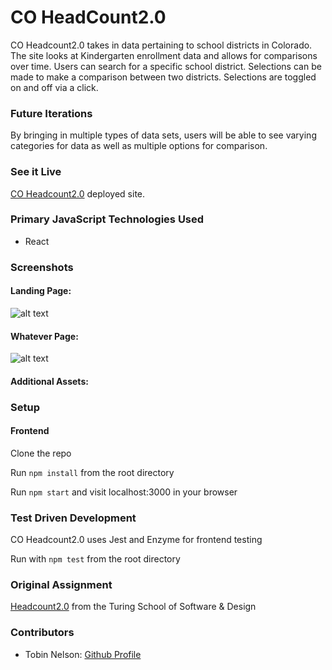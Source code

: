# CO HeadCount2.0

CO Headcount2.0 takes in data pertaining to school districts in Colorado. The site looks at Kindergarten enrollment data and allows for comparisons over time. Users can search for a specific school district. Selections can be made to make a comparison between two districts. Selections are toggled on and off via a click.

### Future Iterations

By bringing in multiple types of data sets, users will be able to see varying categories for data as well as multiple options for comparison.

### See it Live

[CO Headcount2.0](https://tobin-jn.github.io/CO-headcount-2.0/) deployed site.

### Primary JavaScript Technologies Used

* React

### Screenshots

#### Landing Page:

![alt text](image.jpg)

#### Whatever Page:

![alt text](image.jpg)

#### Additional Assets:

### Setup
#### Frontend

Clone the repo

Run ```npm install``` from the root directory

Run ```npm start``` and visit localhost:3000 in your browser


### Test Driven Development

CO Headcount2.0 uses Jest and Enzyme for frontend testing

Run with ```npm test``` from the root directory

### Original Assignment

[Headcount2.0](https://github.com/turingschool-examples/headcount2.0) from the Turing School of Software & Design

### Contributors

* Tobin Nelson: [Github Profile](https://github.com/Tobin-jn)
